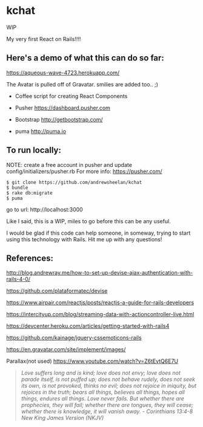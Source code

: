 # kchat
WIP

My very first React on Rails!!!!

Here's a demo of what this can do so far:
----------
https://aqueous-wave-4723.herokuapp.com/

The Avatar is pulled off of Gravatar. smilies are added too.. ;)

- Coffee script for creating React Components

- Pusher
https://dashboard.pusher.com

- Bootstrap
http://getbootstrap.com/

- puma
http://puma.io

To run locally:
----------
NOTE: create a free account in pusher and update config/initializers/pusher.rb For more info: https://pusher.com/

 ``` unix
$ git clone https://github.com/andrewsheelan/kchat
$ bundle
$ rake db:migrate
$ puma
 ```

 go to url: http://localhost:3000



Like I said, this is a WIP, miles to go before this can be any useful.

I would be glad if this code can help someone, in someway, trying to start using this technology with Rails. Hit me up with any questions!


References:
----------
http://blog.andrewray.me/how-to-set-up-devise-ajax-authentication-with-rails-4-0/

https://github.com/plataformatec/devise

https://www.airpair.com/reactjs/posts/reactjs-a-guide-for-rails-developers

https://intercityup.com/blog/streaming-data-with-actioncontroller-live.html

https://devcenter.heroku.com/articles/getting-started-with-rails4

https://github.com/kainage/jquery-cssemoticons-rails

https://en.gravatar.com/site/implement/images/



Parallax(not used)
https://www.youtube.com/watch?v=Z6tEvtQ6E7U









> *Love suffers long and is kind; love does not envy; love does not parade itself, is not puffed up; does not behave rudely, does not seek its own, is not provoked, thinks no evil; does not rejoice in iniquity, but rejoices in the truth; bears all things, believes all things, hopes all things, endures all things. Love never fails. But whether there are prophecies, they will fail; whether there are tongues, they will cease; whether there is knowledge, it will vanish away. -  Corinthians 13:4-8 New King James Version (NKJV)*
